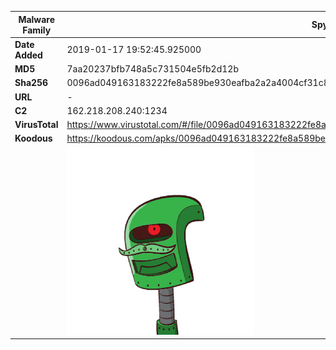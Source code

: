 | Malware Family | SpyNote                                                      |
| -------------- | ------------------------------------------------------------ |
| **Date Added** | 2019-01-17 19:52:45.925000                                                   |
| **MD5**        | 7aa20237bfb748a5c731504e5fb2d12b                             |
| **Sha256**     | 0096ad049163183222fe8a589be930eafba2a2a4004cf31c833bbb92b8a809b1 |
| **URL**        | -                                                            |
| **C2**         | 162.218.208.240:1234 |
| **VirusTotal** | https://www.virustotal.com/#/file/0096ad049163183222fe8a589be930eafba2a2a4004cf31c833bbb92b8a809b1/detection |
| **Koodous**    | https://koodous.com/apks/0096ad049163183222fe8a589be930eafba2a2a4004cf31c833bbb92b8a809b1 |
|                | ![](../assets/0096ad049163183222fe8a589be930eafba2a2a4004cf31c833bbb92b8a809b1.png) |